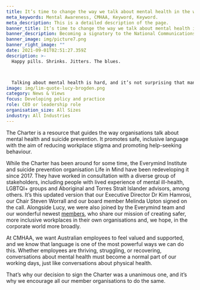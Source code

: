 ```yaml
---
title: It’s time to change the way we talk about mental health in the workplace
meta_keywords: Mental Awareness, CMHAA, Keyword, Keyword.
meta_description: This is a detailed description of the page.
banner_title: It’s time to change the way we talk about mental health in the workplace
banner_description: Becoming a signatory to the National Communications Charter
banner_image: img/picture7.png
banner_right_image: ""
date: 2021-09-01T02:51:27.359Z
description: >-
  Happy pills. Shrinks. Jitters. The blues. 



  Talking about mental health is hard, and it’s not surprising that many people reach for euphemisms in the hope of making it easier. But did you know that this sort of language can actually lessen people’s willingness to get help, by trivialising the challenges they’re grappling with?
image: img/lim-quote-lucy-brogden.png
category: News & Views
focus: Developing policy and practice
role: CEO or leadership role
organisation_size: All Sizes
industry: All Industries
---
```

The Charter is a resource that guides the way organisations talk about mental health and suicide prevention. It promotes safe, inclusive language with the aim of reducing workplace stigma and promoting help-seeking behaviour. 


While the Charter has been around for some time, the Everymind Institute and suicide prevention organisation Life in Mind have been redeveloping it since 2017. They have worked in consultation with a diverse group of stakeholders, including people with lived experience of mental ill-health, LGBTQI+ groups and Aboriginal and Torres Strait Islander advisors, among others. It’s this updated version that our Executive Director Dr Kim Hamrosi, our Chair Steven Worrall and our board member Melinda Upton signed on the call. 
Alongside Lucy, we were also joined by the Everymind team and our wonderful newest [members](https://cmhaa.org.au/resources/welcoming-our-newest-founding-members/), who share our mission of creating safer, more inclusive workplaces in their own organisations and, we hope, in the corporate world more broadly. 


At CMHAA, we want Australian employees to feel valued and supported, and we know that language is one of the most powerful ways we can do this. Whether employees are thriving, struggling, or recovering, conversations about mental health must become a normal part of our working days, just like conversations about physical health. 


That’s why our decision to sign the Charter was a unanimous one, and it’s why we encourage all our member organisations to do the same.